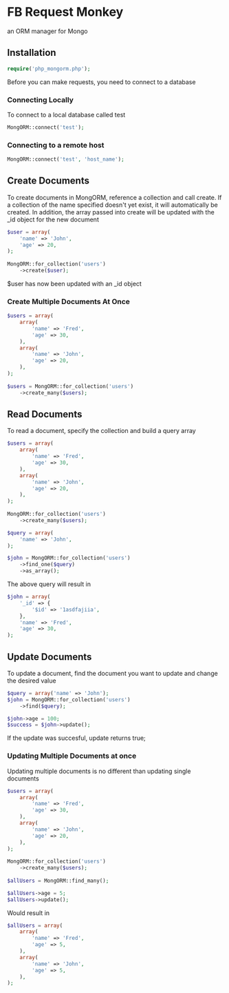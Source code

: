# FB Request Monkey

an ORM manager for Mongo

## Installation

```php
require('php_mongorm.php');
```

Before you can make requests, you need to connect to a database
	
### Connecting Locally
To connect to a local database called test
```php
MongORM::connect('test');
```
    
### Connecting to a remote host
```php	
MongORM::connect('test', 'host_name');
```

## Create Documents

To create documents in MongORM, reference a collection and call create.  If a collection of the name specified doesn't yet exist, it will automatically be created.  In addition, the array passed into create will be updated with the _id object for the new document

```php
$user = array(
	'name' => 'John',
	'age' => 20,
);
	
MongORM::for_collection('users')
	->create($user);
```
$user has now been updated with an _id object

### Create Multiple Documents At Once
```php
$users = array(
	array(
		'name' => 'Fred',
		'age' => 30,
	),
	array(
		'name' => 'John',
		'age' => 20,
	),
);
	
$users = MongORM::for_collection('users')
	->create_many($users);
```

## Read Documents

To read a document, specify the collection and build a query array


```php
$users = array(
	array(
		'name' => 'Fred',
		'age' => 30,
	),
	array(
		'name' => 'John',
		'age' => 20,
	),
);
	
MongORM::for_collection('users')
	->create_many($users);

$query = array(
	'name' => 'John',
);	

$john = MongORM::for_collection('users')
	->find_one($query)
	->as_array();
```
The above query will result in

```php
$john = array(
	'_id' => {
		'$id' => '1asdfajiia',
	},
	'name' => 'Fred',
	'age' => 30,
);
```

## Update Documents

To update a document, find the document you want to update and change the desired value

```php
$query = array('name' => 'John');
$john = MongORM::for_collection('users')
	->find($query);

$john->age = 100;
$success = $john->update();
```
If the update was succesful, update returns true;

### Updating Multiple Documents at once

Updating multiple documents is no different than updating single documents

```php
$users = array(
	array(
		'name' => 'Fred',
		'age' => 30,
	),
	array(
		'name' => 'John',
		'age' => 20,
	),
);
	
MongORM::for_collection('users')
	->create_many($users);
	
$allUsers = MongORM::find_many();

$allUsers->age = 5;
$allUsers->update();
```
Would result in 
```php 
$allUsers = array(
	array(
		'name' => 'Fred',
		'age' => 5,
	),
	array(
		'name' => 'John',
		'age' => 5,
	),
);
```



	




